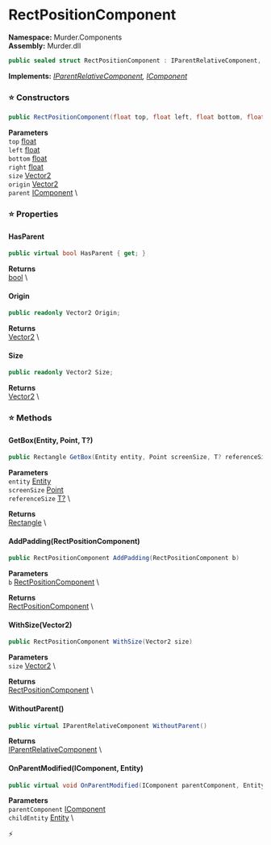 # RectPositionComponent

**Namespace:** Murder.Components \
**Assembly:** Murder.dll

```csharp
public sealed struct RectPositionComponent : IParentRelativeComponent, IComponent
```

**Implements:** _[IParentRelativeComponent](/Bang/Components/IParentRelativeComponent.html), [IComponent](/Bang/Components/IComponent.html)_

### ⭐ Constructors
```csharp
public RectPositionComponent(float top, float left, float bottom, float right, Vector2 size, Vector2 origin, IComponent parent)
```

**Parameters** \
`top` [float](https://learn.microsoft.com/en-us/dotnet/api/System.Single?view=net-7.0) \
`left` [float](https://learn.microsoft.com/en-us/dotnet/api/System.Single?view=net-7.0) \
`bottom` [float](https://learn.microsoft.com/en-us/dotnet/api/System.Single?view=net-7.0) \
`right` [float](https://learn.microsoft.com/en-us/dotnet/api/System.Single?view=net-7.0) \
`size` [Vector2](/Murder/Core/Geometry/Vector2.html) \
`origin` [Vector2](/Murder/Core/Geometry/Vector2.html) \
`parent` [IComponent](/Bang/Components/IComponent.html) \

### ⭐ Properties
#### HasParent
```csharp
public virtual bool HasParent { get; }
```

**Returns** \
[bool](https://learn.microsoft.com/en-us/dotnet/api/System.Boolean?view=net-7.0) \
#### Origin
```csharp
public readonly Vector2 Origin;
```

**Returns** \
[Vector2](/Murder/Core/Geometry/Vector2.html) \
#### Size
```csharp
public readonly Vector2 Size;
```

**Returns** \
[Vector2](/Murder/Core/Geometry/Vector2.html) \
### ⭐ Methods
#### GetBox(Entity, Point, T?)
```csharp
public Rectangle GetBox(Entity entity, Point screenSize, T? referenceSize)
```

**Parameters** \
`entity` [Entity](/Bang/Entities/Entity.html) \
`screenSize` [Point](/Murder/Core/Geometry/Point.html) \
`referenceSize` [T?](https://learn.microsoft.com/en-us/dotnet/api/System.Nullable-1?view=net-7.0) \

**Returns** \
[Rectangle](/Murder/Core/Geometry/Rectangle.html) \

#### AddPadding(RectPositionComponent)
```csharp
public RectPositionComponent AddPadding(RectPositionComponent b)
```

**Parameters** \
`b` [RectPositionComponent](/Murder/Components/RectPositionComponent.html) \

**Returns** \
[RectPositionComponent](/Murder/Components/RectPositionComponent.html) \

#### WithSize(Vector2)
```csharp
public RectPositionComponent WithSize(Vector2 size)
```

**Parameters** \
`size` [Vector2](/Murder/Core/Geometry/Vector2.html) \

**Returns** \
[RectPositionComponent](/Murder/Components/RectPositionComponent.html) \

#### WithoutParent()
```csharp
public virtual IParentRelativeComponent WithoutParent()
```

**Returns** \
[IParentRelativeComponent](/Bang/Components/IParentRelativeComponent.html) \

#### OnParentModified(IComponent, Entity)
```csharp
public virtual void OnParentModified(IComponent parentComponent, Entity childEntity)
```

**Parameters** \
`parentComponent` [IComponent](/Bang/Components/IComponent.html) \
`childEntity` [Entity](/Bang/Entities/Entity.html) \



⚡